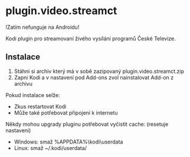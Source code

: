 plugin.video.streamct
=====================
!Zatím nefunguje na Androidu!

Kodi plugin pro streamovaní živého vysíláni programů České Televize.

Instalace
---------

1. Stáhni si archiv který má v sobě zazipovaný plugin.video.streamct.zip
2. Zapni Kodi a v nastavení pod Add-ons zvol nainstalovat Add-on z archivu

Pokud instalace selže:
- Zkus restartovat Kodi
- Může také potřebovat připojení k internetu

Někdy mohou upgrady pluginu potřebovat vyčistit cache: (resetuje nastaveni)
- Windows: smaž %APPDATA%\kodi\userdata
- Linux: smaž ~/.kodi/userdata/
